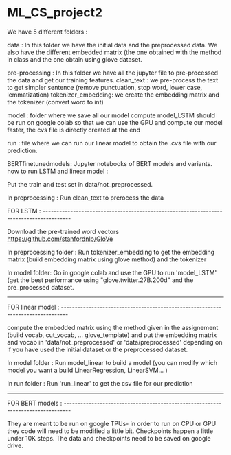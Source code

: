 # ML_CS_project2

We have 5 different folders : 

data : 	In this folder we have the initial data and the preprocessed data. 
	We also have the different embedded matrix (the one obtained with the method in class and the one obtain using glove dataset. 

pre-processing : 	In this folder we have all the jupyter file to pre-processed the data and get our training features. 
			clean_text : we pre-process the text to get simpler sentence (remove punctuation, stop word, lower case, lemmatization)
			tokenizer_embedding: we create the embedding matrix and the tokenizer (convert word to int) 

model : folder where we save all our model compute 
	model_LSTM should be run on google colab so that we can use the GPU and compute our model faster, the cvs file is directly created at the end

run : file where we can run our linear model to obtain the .cvs file with our prediction. 

BERTfinetunedmodels: Jupyter notebooks of BERT models and variants.
how to run LSTM and linear model : 

Put the train and test set in data/not_preprocessed. 

In preprocessing : Run clean_text to prerocess the data 

FOR LSTM : ----------------------------------------------------------------------------------------

Download the pre-trained word vectors https://github.com/stanfordnlp/GloVe

In preprocessing folder : Run tokenizer_embedding to get the embedding matrix (build embedding matrix using glove method) and the tokenizer

In model folder: Go in google colab and use the GPU to run 'model_LSTM' (get the best performance using "glove.twitter.27B.200d" and the pre_processed dataset. 

---------------------------------------------------------------------------------------------------

FOR linear model : --------------------------------------------------------------------------------
 
compute the embedded matrix using the method given in the assignement (build vocab, cut_vocab, ... glove_template) and put the embedding matrix and vocab 
in 'data/not_preprocessed' or 'data/preprocessed' depending on if you have used the initial dataset or the preprocessed dataset. 

In model folder : Run model_linear to build a model (you can modify which model you want a build LinearRegression, LinearSVM... ) 

In run folder : Run 'run_linear' to get the csv file for our prediction

---------------------------------------------------------------------------------------------------


FOR BERT models : --------------------------------------------------------------------------------


They are meant to be run on google TPUs- in order to run on CPU or GPU they code will need to be modified a little bit. Checkpoints happen a little under 10K steps. The data and checkpoints need to be saved on google drive.

 
